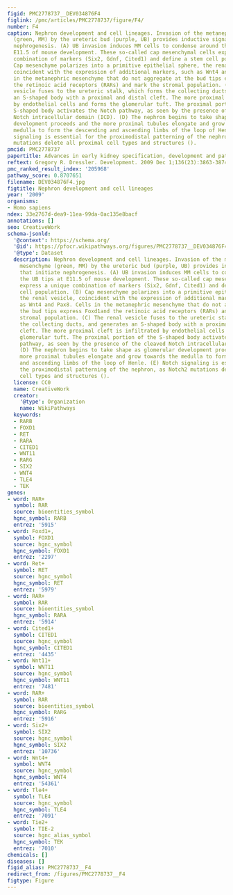 ```yaml
---
figid: PMC2778737__DEV034876F4
figlink: /pmc/articles/PMC2778737/figure/F4/
number: F4
caption: Nephron development and cell lineages. Invasion of the metanephric mesenchyme
  (green, MM) by the ureteric bud (purple, UB) provides inductive signals that initiate
  nephrogenesis. (A) UB invasion induces MM cells to condense around the UB tips at
  E11.5 of mouse development. These so-called cap mesenchymal cells express a unique
  combination of markers (Six2, Gdnf, Cited1) and define a stem cell population. (B)
  Cap mesenchyme polarizes into a primitive epithelial sphere, the renal vesicle,
  coincident with the expression of additional markers, such as Wnt4 and Pax8. Cells
  in the metanephric mesenchyme that do not aggregate at the bud tips express Foxd1and
  the retinoic acid receptors (RARs) and mark the stromal population. (C) The renal
  vesicle fuses to the ureteric stalk, which forms the collecting ducts, and generates
  an S-shaped body with a proximal and distal cleft. The more proximal cleft is infiltrated
  by endothelial cells and forms the glomerular tuft. The proximal portion of the
  S-shaped body activates the Notch pathway, as seen by the presence of the cleaved
  Notch intracellular domain (ICD). (D) The nephron begins to take shape as glomerular
  development proceeds and the more proximal tubules elongate and grow towards the
  medulla to form the descending and ascending limbs of the loop of Henle. (E) Notch
  signaling is essential for the proximodistal patterning of the nephron, as Notch2
  mutations delete all proximal cell types and structures ().
pmcid: PMC2778737
papertitle: Advances in early kidney specification, development and patterning.
reftext: Gregory R. Dressler. Development. 2009 Dec 1;136(23):3863-3874.
pmc_ranked_result_index: '205968'
pathway_score: 0.8707651
filename: DEV034876F4.jpg
figtitle: Nephron development and cell lineages
year: '2009'
organisms:
- Homo sapiens
ndex: 33e2767d-dea9-11ea-99da-0ac135e8bacf
annotations: []
seo: CreativeWork
schema-jsonld:
  '@context': https://schema.org/
  '@id': https://pfocr.wikipathways.org/figures/PMC2778737__DEV034876F4.html
  '@type': Dataset
  description: Nephron development and cell lineages. Invasion of the metanephric
    mesenchyme (green, MM) by the ureteric bud (purple, UB) provides inductive signals
    that initiate nephrogenesis. (A) UB invasion induces MM cells to condense around
    the UB tips at E11.5 of mouse development. These so-called cap mesenchymal cells
    express a unique combination of markers (Six2, Gdnf, Cited1) and define a stem
    cell population. (B) Cap mesenchyme polarizes into a primitive epithelial sphere,
    the renal vesicle, coincident with the expression of additional markers, such
    as Wnt4 and Pax8. Cells in the metanephric mesenchyme that do not aggregate at
    the bud tips express Foxd1and the retinoic acid receptors (RARs) and mark the
    stromal population. (C) The renal vesicle fuses to the ureteric stalk, which forms
    the collecting ducts, and generates an S-shaped body with a proximal and distal
    cleft. The more proximal cleft is infiltrated by endothelial cells and forms the
    glomerular tuft. The proximal portion of the S-shaped body activates the Notch
    pathway, as seen by the presence of the cleaved Notch intracellular domain (ICD).
    (D) The nephron begins to take shape as glomerular development proceeds and the
    more proximal tubules elongate and grow towards the medulla to form the descending
    and ascending limbs of the loop of Henle. (E) Notch signaling is essential for
    the proximodistal patterning of the nephron, as Notch2 mutations delete all proximal
    cell types and structures ().
  license: CC0
  name: CreativeWork
  creator:
    '@type': Organization
    name: WikiPathways
  keywords:
  - RARB
  - FOXD1
  - RET
  - RARA
  - CITED1
  - WNT11
  - RARG
  - SIX2
  - WNT4
  - TLE4
  - TEK
genes:
- word: RAR+
  symbol: RAR
  source: bioentities_symbol
  hgnc_symbol: RARB
  entrez: '5915'
- word: Foxd1+,
  symbol: FOXD1
  source: hgnc_symbol
  hgnc_symbol: FOXD1
  entrez: '2297'
- word: Ret+
  symbol: RET
  source: hgnc_symbol
  hgnc_symbol: RET
  entrez: '5979'
- word: RAR+
  symbol: RAR
  source: bioentities_symbol
  hgnc_symbol: RARA
  entrez: '5914'
- word: Cited1+
  symbol: CITED1
  source: hgnc_symbol
  hgnc_symbol: CITED1
  entrez: '4435'
- word: Wnt11+
  symbol: WNT11
  source: hgnc_symbol
  hgnc_symbol: WNT11
  entrez: '7481'
- word: RAR+
  symbol: RAR
  source: bioentities_symbol
  hgnc_symbol: RARG
  entrez: '5916'
- word: Six2+
  symbol: SIX2
  source: hgnc_symbol
  hgnc_symbol: SIX2
  entrez: '10736'
- word: Wnt4+
  symbol: WNT4
  source: hgnc_symbol
  hgnc_symbol: WNT4
  entrez: '54361'
- word: Tle4+
  symbol: TLE4
  source: hgnc_symbol
  hgnc_symbol: TLE4
  entrez: '7091'
- word: Tie2+
  symbol: TIE-2
  source: hgnc_alias_symbol
  hgnc_symbol: TEK
  entrez: '7010'
chemicals: []
diseases: []
figid_alias: PMC2778737__F4
redirect_from: /figures/PMC2778737__F4
figtype: Figure
---
```

